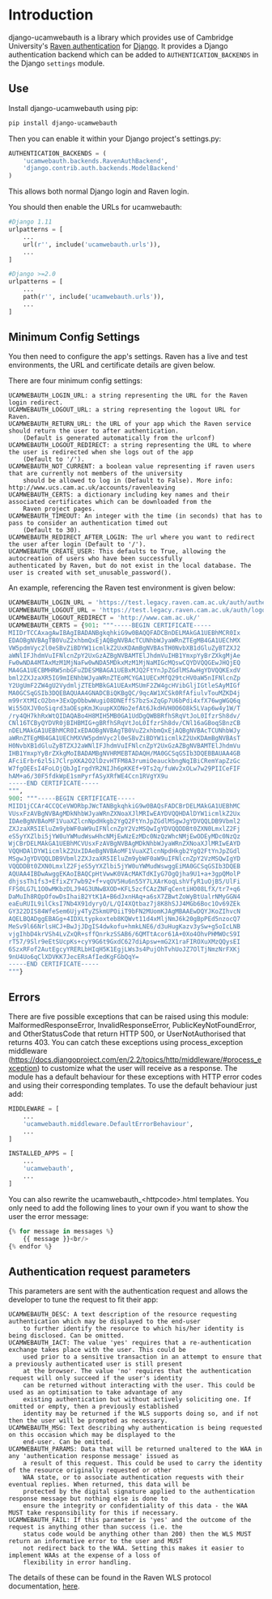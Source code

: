 # Introduction

django-ucamwebauth is a library which provides use of Cambridge University's 
[Raven authentication](http://raven.cam.ac.uk/) for [Django](https://www.djangoproject.com/). It provides a Django 
authentication backend which can be added to `AUTHENTICATION_BACKENDS` in the Django `settings` module.

## Use

Install django-ucamwebauth using pip:

```bash
pip install django-ucamwebauth
```

Then you can enable it within your Django project's settings.py:

```python
AUTHENTICATION_BACKENDS = (
    'ucamwebauth.backends.RavenAuthBackend',
    'django.contrib.auth.backends.ModelBackend'
)
```

This allows both normal Django login and Raven login.

You should then enable the URLs for ucamwebauth:

````python
#Django 1.11
urlpatterns = [
    ...
    url(r'', include('ucamwebauth.urls')),
    ...
]

#Django >=2.0
urlpatterns = [
    ...
    path(r'', include('ucamwebauth.urls')),
    ...
]
````

## Minimum Config Settings

You then need to configure the app's settings. Raven has a live and test environments, the URL and certificate details 
are given below.

There are four minimum config settings:

```
UCAMWEBAUTH_LOGIN_URL: a string representing the URL for the Raven login redirect.
UCAMWEBAUTH_LOGOUT_URL: a string representing the logout URL for Raven.
UCAMWEBAUTH_RETURN_URL: the URL of your app which the Raven service should return the user to after authentication.
    (Default is generated automatically from the urlconf)
UCAMWEBAUTH_LOGOUT_REDIRECT: a string representing the URL to where the user is redirected when she logs out of the app
    (Default to '/').
UCAMWEBAUTH_NOT_CURRENT: a boolean value representing if raven users that are currently not members of the university
    should be allowed to log in (Default to False). More info: http://www.ucs.cam.ac.uk/accounts/ravenleaving
UCAMWEBAUTH_CERTS: a dictionary including key names and their associated certificates which can be downloaded from the
    Raven project pages.
UCAMWEBAUTH_TIMEOUT: An integer with the time (in seconds) that has to pass to consider an authentication timed out
    (Default to 30).
UCAMWEBAUTH_REDIRECT_AFTER_LOGIN: The url where you want to redirect the user after login (Default to '/').
UCAMWEBAUTH_CREATE_USER: This defaults to True, allowing the autocreation of users who have been successfully 
authenticated by Raven, but do not exist in the local database. The user is created with set_unusable_password().
```

An example, referencing the Raven test environment is given below:

```python
UCAMWEBAUTH_LOGIN_URL = 'https://test.legacy.raven.cam.ac.uk/auth/authenticate.html'
UCAMWEBAUTH_LOGOUT_URL = 'https://test.legacy.raven.cam.ac.uk/auth/logout.html'
UCAMWEBAUTH_LOGOUT_REDIRECT = 'http://www.cam.ac.uk/'
UCAMWEBAUTH_CERTS = {901: """-----BEGIN CERTIFICATE-----
MIIDrTCCAxagAwIBAgIBADANBgkqhkiG9w0BAQQFADCBnDELMAkGA1UEBhMCR0Ix
EDAOBgNVBAgTB0VuZ2xhbmQxEjAQBgNVBAcTCUNhbWJyaWRnZTEgMB4GA1UEChMX
VW5pdmVyc2l0eSBvZiBDYW1icmlkZ2UxKDAmBgNVBAsTH0NvbXB1dGluZyBTZXJ2
aWNlIFJhdmVuIFNlcnZpY2UxGzAZBgNVBAMTElJhdmVuIHB1YmxpYyBrZXkgMjAe
Fw0wNDA4MTAxMzM1MjNaFw0wNDA5MDkxMzM1MjNaMIGcMQswCQYDVQQGEwJHQjEQ
MA4GA1UECBMHRW5nbGFuZDESMBAGA1UEBxMJQ2FtYnJpZGdlMSAwHgYDVQQKExdV
bml2ZXJzaXR5IG9mIENhbWJyaWRnZTEoMCYGA1UECxMfQ29tcHV0aW5nIFNlcnZp
Y2UgUmF2ZW4gU2VydmljZTEbMBkGA1UEAxMSUmF2ZW4gcHVibGljIGtleSAyMIGf
MA0GCSqGSIb3DQEBAQUAA4GNADCBiQKBgQC/9qcAW1XCSk0RfAfiulvTouMZKD4j
m99rXtMIcO2bn+3ExQpObbwWugiO8DNEffS7bzSxZqGp7U6bPdi4xfX76wgWGQ6q
Wi55OXJV0oSiqrd3aOEspKmJKuupKXONo2efAt6JkdHVH0O6O8k5LVap6w4y1W/T
/ry4QH7khRxWtQIDAQABo4H8MIH5MB0GA1UdDgQWBBRfhSRqVtJoL0IfzrSh8dv/
CNl16TCByQYDVR0jBIHBMIG+gBRfhSRqVtJoL0IfzrSh8dv/CNl16aGBoqSBnzCB
nDELMAkGA1UEBhMCR0IxEDAOBgNVBAgTB0VuZ2xhbmQxEjAQBgNVBAcTCUNhbWJy
aWRnZTEgMB4GA1UEChMXVW5pdmVyc2l0eSBvZiBDYW1icmlkZ2UxKDAmBgNVBAsT
H0NvbXB1dGluZyBTZXJ2aWNlIFJhdmVuIFNlcnZpY2UxGzAZBgNVBAMTElJhdmVu
IHB1YmxpYyBrZXkgMoIBADAMBgNVHRMEBTADAQH/MA0GCSqGSIb3DQEBBAUAA4GB
AFciErbr6zl5i7ClrpXKA2O2lDzvHTFM8A3rumiOeauckbngNqIBiCRemYapZzGc
W7fgOEEsI4FoLOjQbJgIrgdYR2NIJh6pKKEf+9Ts2q/fuWv2xOLw7w29PIICeFIF
hAM+a6/30F5fdkWpE1smPyrfASyXRfWE4Ccn1RVgYX9u
-----END CERTIFICATE-----
""",
900: """-----BEGIN CERTIFICATE-----
MIID1jCCAr4CCQCeVWORbpJWcTANBgkqhkiG9w0BAQsFADCBrDELMAkGA1UEBhMC
VUsxFzAVBgNVBAgMDkNhbWJyaWRnZXNoaXJlMRIwEAYDVQQHDAlDYW1icmlkZ2Ux
IDAeBgNVBAoMF1VuaXZlcnNpdHkgb2YgQ2FtYnJpZGdlMSgwJgYDVQQLDB9Vbml2
ZXJzaXR5IEluZm9ybWF0aW9uIFNlcnZpY2VzMSQwIgYDVQQDDBt0ZXN0LmxlZ2Fj
eS5yYXZlbi5jYW0uYWMudWswHhcNMjEwNzEzMDc0NzQzWhcNMjEwODEyMDc0NzQz
WjCBrDELMAkGA1UEBhMCVUsxFzAVBgNVBAgMDkNhbWJyaWRnZXNoaXJlMRIwEAYD
VQQHDAlDYW1icmlkZ2UxIDAeBgNVBAoMF1VuaXZlcnNpdHkgb2YgQ2FtYnJpZGdl
MSgwJgYDVQQLDB9Vbml2ZXJzaXR5IEluZm9ybWF0aW9uIFNlcnZpY2VzMSQwIgYD
VQQDDBt0ZXN0LmxlZ2FjeS5yYXZlbi5jYW0uYWMudWswggEiMA0GCSqGSIb3DQEB
AQUAA4IBDwAwggEKAoIBAQCpHtVwwK0VAcMAKTdKIyG7OgQjha9U1+a+3gpQMolP
dhjssTh1fs3+EfixZY7wb92+f+vqOV5Hu6n55Y7LXArKoqLshVfyR1uOjB5/UlFi
FFS0LG7L1O0wMKbzDLJ94G3UNwBXOD+KFL5zcfCAzZNFqCentiHO08LfX/tr7+q6
DaMuIh8RQpOfowDsIhaiB2YtK1A+B6dJxnHAq+a6sX7ZBwtZoWyBtUalrNMyGGN4
eaEuRUIL9ilCksI7Nb4X91dyryO/L/QI4XQtbaz7j8K8hSJJ4MGb6Boc1Ov69ZEk
GY322DIS84WfeSem6Ujy4TyZSkmUPOiiT9bFN2MUomKJAgMBAAEwDQYJKoZIhvcN
AQELBQADggEBAGg+4IDXLtypkoxteb8KQWvt11d4xMljNmJ6k20gBpPEd5nzocQ7
MeSv9l66NrlsHCJ+BwJjJDgIS4dwkofu+hmkLNE6/d3uHugKazv3ySw+g5oIcLNB
vjgIhbD4krVSh4LvZxQR+sffQnrkzSSAB6/6QMTtAcor61A+0Xo4OhvPHMWOcS9I
rT57/9Slr9eEtSUcpKs+cyY9G6t9GxdC627diApsw+mG2X1raFIROXuXMzQQysEI
6SzxRFof2AutEgcyYRERLbHIqH5K1EgjLWs3s4PujOhTvhUoJZ7OlTjNmzNrFXKj
9nU4Uo6qClXDVKK7JecERsAfIedKgFGbQqY=
-----END CERTIFICATE-----
"""}
```

## Errors

There are five possible exceptions that can be raised using this module: MalformedResponseError, InvalidResponseError,
PublicKeyNotFoundError, and OtherStatusCode that return HTTP 500, or UserNotAuthorised that returns 403. You can catch 
these exceptions using process_exception middleware 
(https://docs.djangoproject.com/en/2.2/topics/http/middleware/#process_exception) to customize what the user will 
receive as a response. The module has a default behaviour for these exceptions with HTTP error codes and using their 
corresponding templates. To use the default behaviour just add:
 
```python
MIDDLEWARE = [
    ...
    'ucamwebauth.middleware.DefaultErrorBehaviour',
    ...
]

INSTALLED_APPS = [
    ...
    'ucamwebauth',
    ...
]
```

You can also rewrite the ucamwebauth_\<httpcode\>.html templates. You only need to add the following lines to your own if 
you want to show the user the error message:

```python
{% for message in messages %}
    {{ message }}<br/>
{% endfor %}
```


## Authentication request parameters

This parameters are sent with the authentication request and allows the developer to tune the request to fit their app:

```
UCAMWEBAUTH_DESC: A text description of the resource requesting authentication which may be displayed to the end-user
    to further identify the resource to which his/her identity is being disclosed. Can be omitted.
UCAMWEBAUTH_IACT: The value 'yes' requires that a re-authentication exchange takes place with the user. This could be
    used prior to a sensitive transaction in an attempt to ensure that a previously authenticated user is still present
    at the browser. The value 'no' requires that the authentication request will only succeed if the user's identity
    can be returned without interacting with the user. This could be used as an optimisation to take advantage of any
    existing authentication but without actively soliciting one. If omitted or empty, then a previously established
    identity may be returned if the WLS supports doing so, and if not then the user will be prompted as necessary.
UCAMWEBAUTH_MSG: Text describing why authentication is being requested on this occasion which may be displayed to the
    end-user. Can be omitted.
UCAMWEBAUTH_PARAMS: Data that will be returned unaltered to the WAA in any 'authentication response message' issued as
    a result of this request. This could be used to carry the identity of the resource originally requested or other
    WAA state, or to associate authentication requests with their eventual replies. When returned, this data will be
    protected by the digital signature applied to the authentication response message but nothing else is done to
    ensure the integrity or confidentiality of this data - the WAA MUST take responsibility for this if necessary.
UCAMWEBAUTH_FAIL: If this parameter is 'yes' and the outcome of the request is anything other than success (i.e. the
    status code would be anything other than 200) then the WLS MUST return an informative error to the user and MUST
    not redirect back to the WAA. Setting this makes it easier to implement WAAs at the expense of a loss of
    flexibility in error handling.
```

The details of these can be found in the Raven WLS protocol documentation,
[here](http://raven.cam.ac.uk/project/waa2wls-protocol.txt).
